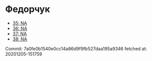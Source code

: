 # Федорчук
- [35: NA](35.md)
- [36: NA](36.md)
- [37: NA](37.md)
- [38: NA](38.md)

Commit: 7a0fe0b1540e0cc14a86d9f9fb527daa195a9346
 fetched at: 20201205-151759
